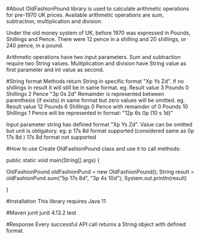  #About
  OldFashionPound library is used to calculate arithmetic operations for pre-1970 UK prices.
  Available arithmetic operations are sum, subtraction, multiplication and division.

  Under the old money system of UK, before 1970 was expressed in Pounds, Shillings and Pence.
  There were 12 pence in a shilling and 20 shillings, or 240 pence, in a pound.

  Arithmetic operations have two input parameters. Sum and subtraction require two String values.
  Multiplication and division have String value as first parameter and int value as second.


 #String format
  Methods return String in specific format "Xp Ys Zd". If no shillings in result it will still be in same format.
   eg. Result value 3 Pounds 0 Shillings 2 Pence
     "3p 0s 2d"
  Remainder is represented between parenthesis (if exists) in same format but zero values will be omitted.
   eg. Result value 12 Pounds 6 Shillings 0 Pence with remainder of 0 Pounds 10 Shillings 1 Pence will be represented in format:
       "12p 6s 0p (10 s 1d)"

  Input parameter string has defined format "Xp Ys Zd". Value can be omitted but unit is obligatory.
   eg. p 17s 8d format supported (considered same as 0p 17s 8d )
       17s 8d   format not supported


 #How to use
  Create OldFashionPound class and use it to call methods:

  public static void main(String[] args) {

  OldFashionPound oldFashionPund = new OldFashionPound();
  String result = oldFashionPund.sum("5p 17s 8d", "3p 4s 10d");
  System.out.println(result)

 }

#Installation
  This library requires Java 11

#Maven
	<dependency>
		<groupId>junit</groupId>
		<artifactId>junit</artifactId>
		<version>4.13.2</version>
		<scope>test</scope>
	</dependency>

#Response
  Every successful API call returns a String object with defined format.
